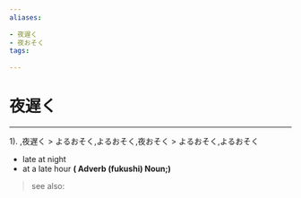 ```yaml
---
aliases:
    
- 夜遅く
- 夜おそく
tags:
    
---
```


# 夜遅く
---
1).
,夜遅く > よるおそく,よるおそく,夜おそく > よるおそく,よるおそく

- late at night
- at a late hour
**( Adverb (fukushi) Noun;)**
> see also: 
            